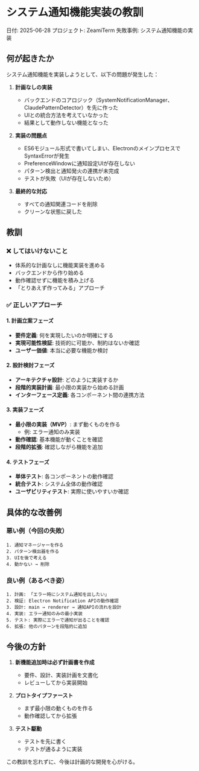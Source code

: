 # システム通知機能実装の教訓

日付: 2025-06-28
プロジェクト: ZeamiTerm
失敗事例: システム通知機能の実装

## 何が起きたか

システム通知機能を実装しようとして、以下の問題が発生した：

1. **計画なしの実装**
   - バックエンドのコアロジック（SystemNotificationManager、ClaudePatternDetector）を先に作った
   - UIとの統合方法を考えていなかった
   - 結果として動作しない機能となった

2. **実装の問題点**
   - ES6モジュール形式で書いてしまい、ElectronのメインプロセスでSyntaxErrorが発生
   - PreferenceWindowに通知設定UIが存在しない
   - パターン検出と通知発火の連携が未完成
   - テストが失敗（UIが存在しないため）

3. **最終的な対応**
   - すべての通知関連コードを削除
   - クリーンな状態に戻した

## 教訓

### ❌ してはいけないこと
- 体系的な計画なしに機能実装を進める
- バックエンドから作り始める
- 動作確認せずに機能を積み上げる
- 「とりあえず作ってみる」アプローチ

### ✅ 正しいアプローチ

#### 1. 計画立案フェーズ
- **要件定義**: 何を実現したいのか明確にする
- **実現可能性検証**: 技術的に可能か、制約はないか確認
- **ユーザー価値**: 本当に必要な機能か検討

#### 2. 設計検討フェーズ
- **アーキテクチャ設計**: どのように実装するか
- **段階的実装計画**: 最小限の実装から始める計画
- **インターフェース定義**: 各コンポーネント間の連携方法

#### 3. 実装フェーズ
- **最小限の実装（MVP）**: まず動くものを作る
  - 例: エラー通知のみ実装
- **動作確認**: 基本機能が動くことを確認
- **段階的拡張**: 確認しながら機能を追加

#### 4. テストフェーズ
- **単体テスト**: 各コンポーネントの動作確認
- **統合テスト**: システム全体の動作確認
- **ユーザビリティテスト**: 実際に使いやすいか確認

## 具体的な改善例

### 悪い例（今回の失敗）
```
1. 通知マネージャーを作る
2. パターン検出器を作る
3. UIを後で考える
4. 動かない → 削除
```

### 良い例（あるべき姿）
```
1. 計画: 「エラー時にシステム通知を出したい」
2. 検証: Electron Notification APIの動作確認
3. 設計: main → renderer → 通知APIの流れを設計
4. 実装: エラー通知のみの最小実装
5. テスト: 実際にエラーで通知が出ることを確認
6. 拡張: 他のパターンを段階的に追加
```

## 今後の方針

1. **新機能追加時は必ず計画書を作成**
   - 要件、設計、実装計画を文書化
   - レビューしてから実装開始

2. **プロトタイプファースト**
   - まず最小限の動くものを作る
   - 動作確認してから拡張

3. **テスト駆動**
   - テストを先に書く
   - テストが通るように実装

この教訓を忘れずに、今後は計画的な開発を心がける。